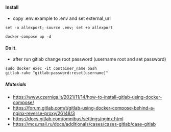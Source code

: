 #### Install
- copy .env.example to .env and set external_url
```shell
set -o allexport; source .env; set +o allexport
```
```shell
docker-compose up -d
```

#### Do it.
- after run gitlab change root password (username root and set password)
```shell
sudo docker exec -it container_name bash
gitlab-rake "gitlab:password:reset[username]"
```

##### Materials
- https://www.czerniga.it/2021/11/14/how-to-install-gitlab-using-docker-compose/
- https://forum.gitlab.com/t/gitlab-using-docker-compose-behind-a-nginx-reverse-proxy/26148/3
- https://docs.gitlab.com/omnibus/settings/nginx.html
- https://mcs.mail.ru/docs/additionals/cases/cases-gitlab/case-gitlab
